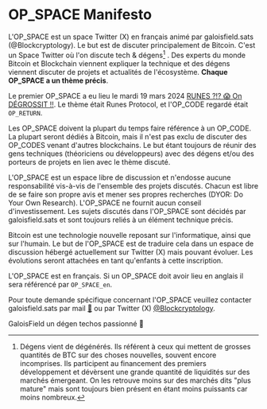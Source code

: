 # OP_SPACE Manifesto

L'OP_SPACE est un space Twitter (X) en français animé par galoisfield.sats (@Blockcryptology). Le but est de discuter principalement de Bitcoin. 
C'est un Space Twitter où l'on discute tech & dégens[^1] .
Des experts du monde Bitcoin et Blockchain viennent expliquer la technique et des dégens viennent discuter de projets et actualités de l'écosystème. 
**Chaque OP_SPACE a un thème précis**. 

Le premier OP_SPACE a eu lieu le mardi 19 mars 2024 [RUNES ?!? 😱 On DÉGROSSIT !!](https://x.com/Blockcryptology/status/1770147012069007811?s=20). 
Le thème était Runes Protocol, et l'OP_CODE regardé était `OP_RETURN`. 

Les OP_SPACE doivent la plupart du temps faire référence à un OP_CODE. La plupart seront dédiés à Bitcoin, mais il n'est pas exclu de discuter des OP_CODES venant d'autres blockchains. Le but étant toujours de réunir des gens techniques (théoriciens ou développeurs) avec des dégens et/ou des porteurs de projets en lien avec le thème discuté. 

L'OP_SPACE est un espace libre de discussion et n'endosse aucune responsabilité vis-à-vis de l'ensemble des projets discutés. Chacun est libre de se faire son propre avis et mener ses propres recherches (DYOR: Do Your Own Research).
L'OP_SPACE ne fournit aucun conseil d'investissement. 
Les sujets discutés dans l'OP_SPACE sont décidés par galoisfield.sats et sont toujours reliés à un élément technique précis. 

Bitcoin est une technologie nouvelle reposant sur l'informatique, ainsi que sur l'humain. 
Le but de l'OP_SPACE est de traduire cela dans un espace de discussion hébergé actuellement sur Twitter (X) mais pouvant évoluer. 
Les évolutions seront attachées en tant qu'enfants à cette inscription.

L'OP_SPACE est en français. Si un OP_SPACE doit avoir lieu en anglais il sera référencé par `OP_SPACE_en`.

Pour toute demande spécifique concernant l'OP_SPACE veuillez contacter galoisfield.sats par mail [📨](@mailto:galoisfield2718@gmail.com) ou par Twitter (X) [@Blockcryptology](https://twitter.com/Blockcryptology).

GaloisField un dégen techos passionné 🧡 

[^1]: Dégens vient de dégénérés. Ils référent à ceux qui mettent de grosses quantités de BTC sur des choses nouvelles, souvent encore incomprises. Ils participent au financement des premiers développement et dévèrsent une grande quantité de liquidités sur des marchés émergeant. On les retrouve moins sur des marchés dits "plus mature" mais sont toujours bien présent en étant moins puissants car moins nombreux.